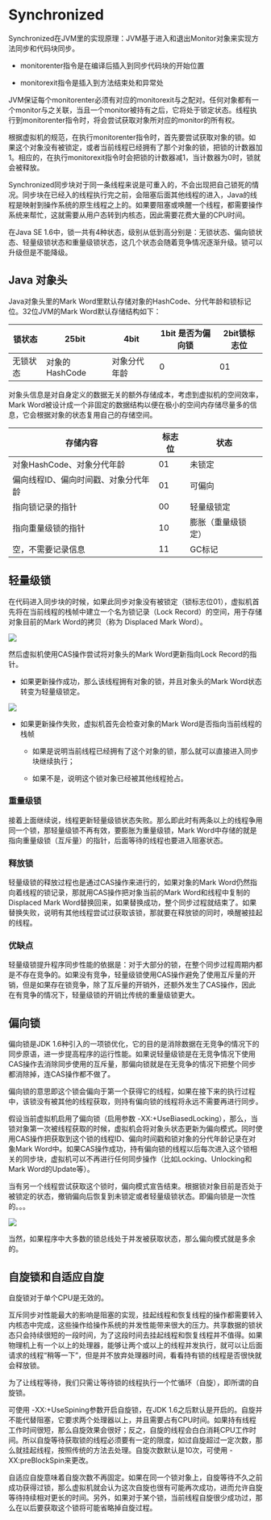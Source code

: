 # Synchronized


Synchronized在JVM里的实现原理：JVM基于进入和退出Monitor对象来实现方法同步和代码块同步。

- monitorenter指令是在编译后插入到同步代码块的开始位置

- monitorexit指令是插入到方法结束处和异常处


JVM保证每个monitorenter必须有对应的monitorexit与之配对。任何对象都有一个monitor与之关联，当且一个monitor被持有之后，它将处于锁定状态。线程执行到monitorenter指令时，将会尝试获取对象所对应的monitor的所有权。  


根据虚拟机的规范，在执行monitorenter指令时，首先要尝试获取对象的锁。如果这个对象没有被锁定，或者当前线程已经拥有了那个对象的锁，把锁的计数器加1。相应的，在执行monitorexit指令时会把锁的计数器减1，当计数器为0时，锁就会被释放。

Synchronized同步块对于同一条线程来说是可重入的，不会出现把自己锁死的情况。同步块在已经入的线程执行完之前，会阻塞后面其他线程的进入，Java的线程是映射到操作系统的原生线程之上的。如果要阻塞或唤醒一个线程，都需要操作系统来帮忙，这就需要从用户态转到内核态，因此需要花费大量的CPU时间。


在Java SE 1.6中，锁一共有4种状态，级别从低到高分别是：无锁状态、偏向锁状态、轻量级锁状态和重量级锁状态，这几个状态会随着竞争情况逐渐升级。锁可以升级但是不能降级。

## Java 对象头

Java对象头里的Mark Word里默认存储对象的HashCode、分代年龄和锁标记位。32位JVM的Mark Word默认存储结构如下：

 锁状态 | 25bit | 4bit | 1bit 是否为偏向锁 | 2bit锁标志位 
 --- | ---- | --- |  --- | ---
   无锁状态  |  对象的HashCode | 对象分代年龄 | 0 | 01
   

对象头信息是对自身定义的数据无关的额外存储成本，考虑到虚拟机的空间效率，Mark Word被设计成一个非固定的数据结构以便在极小的空间内存储尽量多的信息，它会根据对象的状态复用自己的存储空间。

存储内容 | 标志位 | 状态
--- | --- | ---
对象HashCode、对象分代年龄 | 01 | 未锁定
偏向线程ID、偏向时间戳、对象分代年龄 | 01 | 可偏向
指向锁记录的指针 | 00 | 轻量级锁定
指向重量级锁的指针 | 10 | 膨胀（重量级锁定）
空，不需要记录信息 | 11 | GC标记

## 轻量级锁

在代码进入同步块的时候，如果此同步对象没有被锁定（锁标志位01），虚拟机首先将在当前线程的栈帧中建立一个名为锁记录（Lock Record）的空间，用于存储对象目前的Mark Word的拷贝（称为 Displaced Mark Word）。

![](http://owj98yrme.bkt.clouddn.com/4986428-f5e67b86e6fd906d.png)


然后虚拟机使用CAS操作尝试将对象头的Mark Word更新指向Lock Record的指针。

- 如果更新操作成功，那么该线程拥有对象的锁，并且对象头的Mark Word状态转变为轻量级锁定。


![](http://owj98yrme.bkt.clouddn.com/4986428-b0a7916dd19ca424.png)


- 如果更新操作失败，虚拟机首先会检查对象的Mark Word是否指向当前线程的栈帧

	- 如果是说明当前线程已经拥有了这个对象的锁，那么就可以直接进入同步块继续执行；
	
	- 如果不是，说明这个锁对象已经被其他线程抢占。

	
### 重量级锁


接着上面继续说，线程更新轻量级锁状态失败。那么即此时有两条以上的线程争用同一个锁，那轻量级锁不再有效，要膨胀为重量级锁，Mark Word中存储的就是指向重量级锁（互斥量）的指针，后面等待的线程也要进入阻塞状态。


### 释放锁

轻量级锁的释放过程也是通过CAS操作来进行的，如果对象的Mark Word仍然指向着线程的锁记录，那就用CAS操作把对象当前的Mark Word和线程中复制的Displaced Mark Word替换回来，如果替换成功，整个同步过程就结束了。如果替换失败，说明有其他线程尝试过获取该锁，那就要在释放锁的同时，唤醒被挂起的线程。

### 优缺点

轻量级锁提升程序同步性能的依据是：对于大部分的锁，在整个同步过程周期内都是不存在竞争的。如果没有竞争，轻量级锁使用CAS操作避免了使用互斥量的开销，但是如果存在锁竞争，除了互斥量的开销外，还额外发生了CAS操作，因此在有竞争的情况下，轻量级锁的开销比传统的重量级锁更大。


## 偏向锁

偏向锁是JDK 1.6种引入的一项锁优化，它的目的是消除数据在无竞争的情况下的同步原语，进一步提高程序的运行性能。如果说轻量级锁是在无竞争情况下使用CAS操作去消除同步使用的互斥量，那偏向锁就是在无竞争的情况下把整个同步都消除掉，连CAS操作都不做了。


偏向锁的意思即这个锁会偏向于第一个获得它的线程，如果在接下来的执行过程中，该锁没有被其他的线程获取，则持有偏向锁的线程将永远不需要再进行同步。

假设当前虚拟机启用了偏向锁（启用参数 -XX:+UseBiasedLocking），那么，当锁对象第一次被线程获取的时候，虚拟机会将对象头状态更新为偏向模式。同时使用CAS操作把获取到这个锁的线程ID、偏向时间戳和锁对象的分代年龄记录在对象Mark Word中。如果CAS操作成功，持有偏向锁的线程以后每次进入这个锁相关的同步块，虚拟机可以不再进行任何同步操作（比如Locking、Unlocking和Mark Word的Update等）。

当有另一个线程尝试获取这个锁时，偏向模式宣告结束。根据锁对象目前是否处于被锁定的状态，撤销偏向后恢复到未锁定或者轻量级锁状态。即偏向锁是一次性的。。。

![](http://owj98yrme.bkt.clouddn.com/4986428-f80d528c2554f262.png)



当然，如果程序中大多数的锁总线处于并发被获取状态，那么偏向模式就是多余的。


## 自旋锁和自适应自旋


自旋锁对于单个CPU是无效的。


互斥同步对性能最大的影响是阻塞的实现，挂起线程和恢复线程的操作都需要转入内核态中完成，这些操作给操作系统的并发性能带来很大的压力。共享数据的锁状态只会持续很短的一段时间，为了这段时间去挂起线程和恢复线程并不值得。如果物理机上有一个以上的处理器，能够让两个或以上的线程并发执行，就可以让后面请求的线程“稍等一下”，但是并不放弃处理器时间，看看持有锁的线程是否很快就会释放锁。

为了让线程等待，我们只需让等待锁的线程执行一个忙循环（自旋），即所谓的自旋锁。


可使用 -XX:+UseSpining参数开启自旋锁，在JDK 1.6之后默认是开启的。自旋并不能代替阻塞，它要求两个处理器以上，并且需要占有CPU时间。如果持有线程工作时间很短，那么自旋效果会很好；反之，自旋的线程会白白消耗CPU工作时间。所以自旋等待获取锁的线程必须要有一定的限度，如过自旋超过一定次数，那么就挂起线程，按照传统的方法去处理。自旋次数默认是10次，可使用 -XX:preBlockSpin来更改。


自适应自旋意味着自旋次数不再固定。如果在同一个锁对象上，自旋等待不久之前成功获得过锁，那么虚拟机就会认为这次自旋也很有可能再次成功，进而允许自旋等待持续相对更长的时间。另外，如果对于某个锁，当前线程自旋很少成功过，那么在以后要获取这个锁将可能省略掉自旋过程。